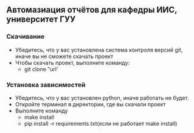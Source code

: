 
## Автомазиация отчётов для кафедры ИИС, университет ГУУ

### Скачивание
- Убедитесь, что у вас установлена система контроля версий git, иначе вы не сможете скачать проект
- Чтобы скачать проект, выполните команду:
  - git clone "url'

### Установка зависимостей
- Убедитесь, что у вас установлен python, иначе работать не будет.
- Откройте терминал в директории, где вы скачали проект
- Выполните команду 
  - make install
  - pip install -r requirements.txt(если не работает make install)